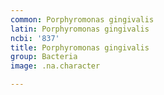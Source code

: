```yaml
---
common: Porphyromonas gingivalis
latin: Porphyromonas gingivalis
ncbi: '837'
title: Porphyromonas gingivalis
group: Bacteria
image: .na.character

---
```

